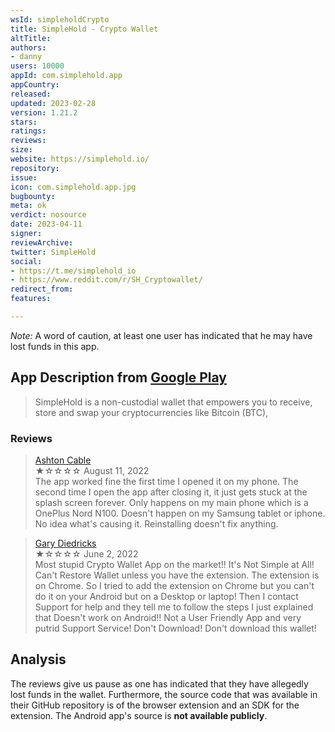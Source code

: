 ```yaml
---
wsId: simpleholdCrypto
title: SimpleHold - Crypto Wallet
altTitle: 
authors:
- danny 
users: 10000
appId: com.simplehold.app
appCountry: 
released: 
updated: 2023-02-28
version: 1.21.2
stars: 
ratings: 
reviews: 
size: 
website: https://simplehold.io/
repository: 
issue: 
icon: com.simplehold.app.jpg
bugbounty: 
meta: ok
verdict: nosource
date: 2023-04-11
signer: 
reviewArchive: 
twitter: SimpleHold
social:
- https://t.me/simplehold_io
- https://www.reddit.com/r/SH_Cryptowallet/ 
redirect_from: 
features: 

---
```


*Note:* A word of caution, at least one user has indicated that he may have lost funds in this app. 

## App Description from [Google Play](https://play.google.com/store/apps/details?id=com.simplehold.app&gl=ph)

> SimpleHold is a non-custodial wallet that empowers you to receive, store and swap your cryptocurrencies like Bitcoin (BTC), 

### Reviews

> [Ashton Cable](https://play.google.com/store/apps/details?id=com.simplehold.app&gl=ph)<br>
  ★☆☆☆☆ August 11, 2022 <br>
       The app worked fine the first time I opened it on my phone. The second time I open the app after closing it, it just gets stuck at the splash screen forever. Only happens on my main phone which is a OnePlus Nord N100. Doesn't happen on my Samsung tablet or iphone. No idea what's causing it. Reinstalling doesn't fix anything.

> [Gary Diedricks](https://play.google.com/store/apps/details?id=com.simplehold.app&gl=ph)<br>
  ★☆☆☆☆ June 2, 2022 <br>
       Most stupid Crypto Wallet App on the market!! It's Not Simple at All! Can't Restore Wallet unless you have the extension. The extension is on Chrome. So I tried to add the extension on Chrome but you can't do it on your Android but on a Desktop or laptop! Then I contact Support for help and they tell me to follow the steps I just explained that Doesn't work on Android!! Not a User Friendly App and very putrid Support Service! Don't Download! Don't download this wallet!
       
## Analysis 

The reviews give us pause as one has indicated that they have allegedly lost funds in the wallet. Furthermore, the source code that was available in their GitHub repository is of the browser extension and an SDK for the extension. The Android app's source is **not available publicly**. 
